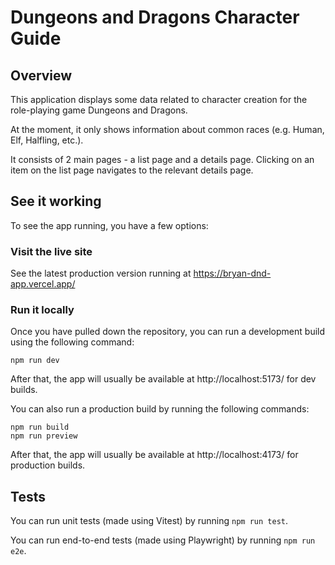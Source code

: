 # Dungeons and Dragons Character Guide

## Overview

This application displays some data related to character creation for the role-playing game Dungeons and Dragons.

At the moment, it only shows information about common races (e.g. Human, Elf, Halfling, etc.).

It consists of 2 main pages - a list page and a details page.
Clicking on an item on the list page navigates to the relevant details page.

## See it working

To see the app running, you have a few options:

### Visit the live site

See the latest production version running at https://bryan-dnd-app.vercel.app/

### Run it locally

Once you have pulled down the repository, you can run a development build using the following command:

```
npm run dev
```

After that, the app will usually be available at http://localhost:5173/ for dev builds.

You can also run a production build by running the following commands:

```
npm run build
npm run preview
```

After that, the app will usually be available at http://localhost:4173/ for production builds.

## Tests

You can run unit tests (made using Vitest) by running `npm run test`.

You can run end-to-end tests (made using Playwright) by running `npm run e2e`.

